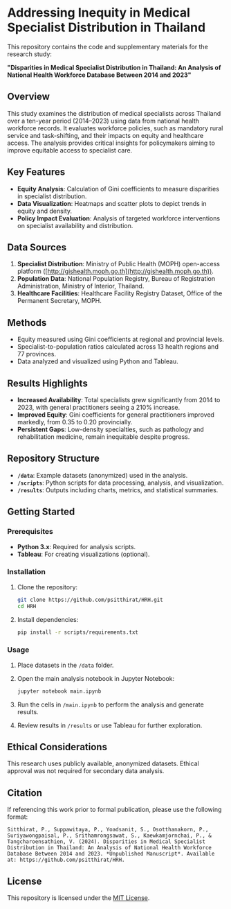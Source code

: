 
# Addressing Inequity in Medical Specialist Distribution in Thailand

This repository contains the code and supplementary materials for the research study:

**"Disparities in Medical Specialist Distribution in Thailand: An Analysis of National Health Workforce Database Between 2014 and 2023"**

## Overview

This study examines the distribution of medical specialists across Thailand over a ten-year period (2014–2023) using data from national health workforce records. It evaluates workforce policies, such as mandatory rural service and task-shifting, and their impacts on equity and healthcare access. The analysis provides critical insights for policymakers aiming to improve equitable access to specialist care.

## Key Features

- **Equity Analysis**: Calculation of Gini coefficients to measure disparities in specialist distribution.
- **Data Visualization**: Heatmaps and scatter plots to depict trends in equity and density.
- **Policy Impact Evaluation**: Analysis of targeted workforce interventions on specialist availability and distribution.

## Data Sources

1. **Specialist Distribution**: Ministry of Public Health (MOPH) open-access platform ([http://gishealth.moph.go.th](http://gishealth.moph.go.th)).
2. **Population Data**: National Population Registry, Bureau of Registration Administration, Ministry of Interior, Thailand.
3. **Healthcare Facilities**: Healthcare Facility Registry Dataset, Office of the Permanent Secretary, MOPH.

## Methods

- Equity measured using Gini coefficients at regional and provincial levels.
- Specialist-to-population ratios calculated across 13 health regions and 77 provinces.
- Data analyzed and visualized using Python and Tableau.

## Results Highlights

- **Increased Availability**: Total specialists grew significantly from 2014 to 2023, with general practitioners seeing a 210% increase.
- **Improved Equity**: Gini coefficients for general practitioners improved markedly, from 0.35 to 0.20 provincially.
- **Persistent Gaps**: Low-density specialties, such as pathology and rehabilitation medicine, remain inequitable despite progress.

## Repository Structure

- **`/data`**: Example datasets (anonymized) used in the analysis.
- **`/scripts`**: Python scripts for data processing, analysis, and visualization.
- **`/results`**: Outputs including charts, metrics, and statistical summaries.

## Getting Started

### Prerequisites

- **Python 3.x**: Required for analysis scripts.
- **Tableau**: For creating visualizations (optional).

### Installation

1. Clone the repository:

   ```bash
   git clone https://github.com/psitthirat/HRH.git
   cd HRH
   ```

2. Install dependencies:

   ```bash
   pip install -r scripts/requirements.txt
   ```

### Usage

1. Place datasets in the `/data` folder.
2. Open the main analysis notebook in Jupyter Notebook:

   ```bash
   jupyter notebook main.ipynb
   ```

3. Run the cells in `/main.ipynb` to perform the analysis and generate results.
4. Review results in `/results` or use Tableau for further exploration.

## Ethical Considerations

This research uses publicly available, anonymized datasets. Ethical approval was not required for secondary data analysis.

## Citation

If referencing this work prior to formal publication, please use the following format:

```
Sitthirat, P., Suppawitaya, P., Yoadsanit, S., Osotthanakorn, P., Suriyawongpaisal, P., Srithamrongsawat, S., Kaewkamjornchai, P., & Tangcharoensathien, V. (2024). Disparities in Medical Specialist Distribution in Thailand: An Analysis of National Health Workforce Database Between 2014 and 2023. *Unpublished Manuscript*. Available at: https://github.com/psitthirat/HRH.
```

## License

This repository is licensed under the [MIT License](LICENSE).
